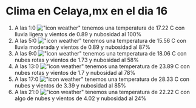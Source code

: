 # Clima en Celaya,mx en el dia 16

1. A las 1:0 !["icon weather"](http://openweathermap.org/img/w/10n.png) tenemos una temperatura de 17.22 C con lluvia ligera y  vientos de 0.89 y nubosidad al 100%
1. A las 5:0 !["icon weather"](http://openweathermap.org/img/w/10n.png) tenemos una temperatura de 15.56 C con lluvia moderada y  vientos de 0.89 y nubosidad al 87%
1. A las 9:0 !["icon weather"](http://openweathermap.org/img/w/04d.png) tenemos una temperatura de 18.06 C con nubes rotas y  vientos de 1.73 y nubosidad al 58%
1. A las 13:0 !["icon weather"](http://openweathermap.org/img/w/04d.png) tenemos una temperatura de 23.89 C con nubes rotas y  vientos de 1.7 y nubosidad al 78%
1. A las 17:0 !["icon weather"](http://openweathermap.org/img/w/04d.png) tenemos una temperatura de 28.33 C con nubes y  vientos de 3.39 y nubosidad al 85%
1. A las 21:0 !["icon weather"](http://openweathermap.org/img/w/02n.png) tenemos una temperatura de 22.22 C con algo de nubes y  vientos de 4.02 y nubosidad al 24%
